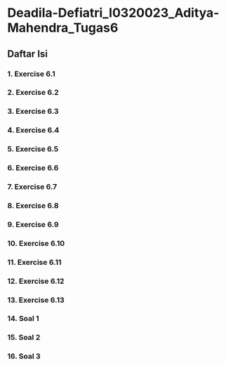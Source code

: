 # Deadila-Defiatri_I0320023_Aditya-Mahendra_Tugas6

## Daftar Isi

### 1. Exercise 6.1
### 2. Exercise 6.2
### 3. Exercise 6.3
### 4. Exercise 6.4
### 5. Exercise 6.5
### 6. Exercise 6.6
### 7. Exercise 6.7
### 8. Exercise 6.8
### 9. Exercise 6.9
### 10. Exercise 6.10
### 11. Exercise 6.11
### 12. Exercise 6.12
### 13. Exercise 6.13
### 14. Soal 1
### 15. Soal 2
### 16. Soal 3
